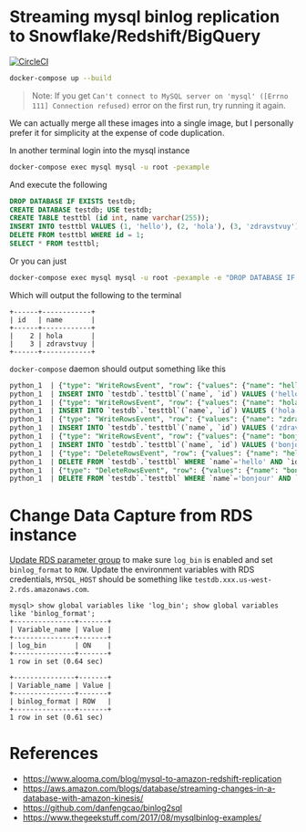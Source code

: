 # Streaming mysql binlog replication to Snowflake/Redshift/BigQuery
[![CircleCI](https://circleci.com/gh/trainingrocket/mysql-binlog-replication.svg?style=svg)](https://circleci.com/gh/trainingrocket/mysql-binlog-replication)

```bash
docker-compose up --build
```

> Note: If you get `Can't connect to MySQL server on 'mysql' ([Errno 111] Connection refused)` error on the first run, try running it again.

We can actually merge all these images into a single image, but I personally prefer it for simplicity at the expense of code duplication.

In another terminal login into the mysql instance
```bash
docker-compose exec mysql mysql -u root -pexample
```
And execute the following
```sql
DROP DATABASE IF EXISTS testdb;
CREATE DATABASE testdb; USE testdb;
CREATE TABLE testtbl (id int, name varchar(255));
INSERT INTO testtbl VALUES (1, 'hello'), (2, 'hola'), (3, 'zdravstvuy'), (1, 'bonjour');
DELETE FROM testtbl WHERE id = 1;
SELECT * FROM testtbl;
```

Or you can just
```bash
docker-compose exec mysql mysql -u root -pexample -e "DROP DATABASE IF EXISTS testdb; CREATE DATABASE testdb; USE testdb; CREATE TABLE testtbl (id int, name varchar(255)); INSERT INTO testtbl VALUES (1, 'hello'), (2, 'hola'), (3, 'zdravstvuy'), (1, 'bonjour'); DELETE FROM testtbl WHERE id = 1; SELECT * FROM testtbl;"
```

Which will output the following to the terminal
```
+------+------------+
| id   | name       |
+------+------------+
|    2 | hola       |
|    3 | zdravstvuy |
+------+------------+
```

`docker-compose` daemon should output something like this
```sql
python_1  | {"type": "WriteRowsEvent", "row": {"values": {"name": "hello", "id": 1}}, "table": "testtbl", "schema": "testdb"}
python_1  | INSERT INTO `testdb`.`testtbl`(`name`, `id`) VALUES ('hello', 1);
python_1  | {"type": "WriteRowsEvent", "row": {"values": {"name": "hola", "id": 2}}, "table": "testtbl", "schema": "testdb"}
python_1  | INSERT INTO `testdb`.`testtbl`(`name`, `id`) VALUES ('hola', 2);
python_1  | {"type": "WriteRowsEvent", "row": {"values": {"name": "zdravstvuy", "id": 3}}, "table": "testtbl", "schema": "testdb"}
python_1  | INSERT INTO `testdb`.`testtbl`(`name`, `id`) VALUES ('zdravstvuy', 3);
python_1  | {"type": "WriteRowsEvent", "row": {"values": {"name": "bonjour", "id": 1}}, "table": "testtbl", "schema": "testdb"}
python_1  | INSERT INTO `testdb`.`testtbl`(`name`, `id`) VALUES ('bonjour', 1);
python_1  | {"type": "DeleteRowsEvent", "row": {"values": {"name": "hello", "id": 1}}, "table": "testtbl", "schema": "testdb"}
python_1  | DELETE FROM `testdb`.`testtbl` WHERE `name`='hello' AND `id`=1 LIMIT 1;
python_1  | {"type": "DeleteRowsEvent", "row": {"values": {"name": "bonjour", "id": 1}}, "table": "testtbl", "schema": "testdb"}
python_1  | DELETE FROM `testdb`.`testtbl` WHERE `name`='bonjour' AND `id`=1 LIMIT 1;
```

# Change Data Capture from RDS instance

[Update RDS parameter group](https://docs.aws.amazon.com/AmazonRDS/latest/UserGuide/USER_LogAccess.Concepts.MySQL.html#USER_LogAccess.MySQL.BinaryFormat) to make sure `log_bin` is enabled and set `binlog_format` to `ROW`.
Update the environment variables with RDS credentials, `MYSQL_HOST` should be something like `testdb.xxx.us-west-2.rds.amazonaws.com`.

```
mysql> show global variables like 'log_bin'; show global variables like 'binlog_format';
+---------------+-------+
| Variable_name | Value |
+---------------+-------+
| log_bin       | ON    |
+---------------+-------+
1 row in set (0.64 sec)

+---------------+-------+
| Variable_name | Value |
+---------------+-------+
| binlog_format | ROW   |
+---------------+-------+
1 row in set (0.61 sec)
```

# References
- https://www.alooma.com/blog/mysql-to-amazon-redshift-replication
- https://aws.amazon.com/blogs/database/streaming-changes-in-a-database-with-amazon-kinesis/
- https://github.com/danfengcao/binlog2sql
- https://www.thegeekstuff.com/2017/08/mysqlbinlog-examples/